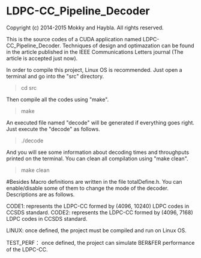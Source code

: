 # LDPC-CC_Pipeline_Decoder

Copyright (c) 2014-2015 Mokky and Haybla. All rights reserved.

This is the source codes of a CUDA application named LDPC-CC_Pipeline_Decoder. 
Techniques of design and optimazation can be found in the article published in
the IEEE Communications Letters journal (The article is accepted just now).

In order to compile this project, Linux OS is recommended. Just open a terminal 
and go into the "src" directory. 

>cd src

Then compile all the codes using "make".

>make

An executed file named "decode" will be generated if everything goes right. Just 
execute the "decode" as follows.

>./decode

And you will see some information about decoding times and throughputs printed on 
the terminal. You can clean all compilation using "make clean".

>make clean

#Besides
Macro definitions are written in the file totalDefine.h. You can enable/disable 
some of them to change the mode of the decoder. Descriptions are as follows.

CODE1: represents the LDPC-CC formed by (4096, 10240) LDPC codes in CCSDS standard.
CODE2: represents the LDPC-CC formed by (4096, 7168) LDPC codes in CCSDS standard.

LINUX: once defined, the project must be compiled and run on Linux OS.

TEST_PERF： once defined, the project can simulate BER&FER performance of the LDPC-CC.

